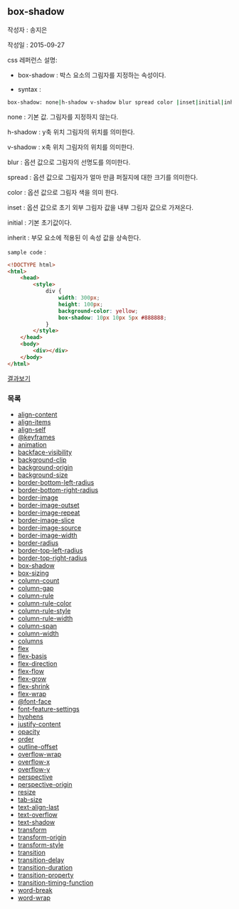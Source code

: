 ## box-shadow

작성자 : 송지은

작성일 : 2015-09-27

css 레퍼런스 설명:
 - box-shadow : 박스 요소의 그림자를 지정하는 속성이다.

 - syntax :
```sh
box-shadow: none|h-shadow v-shadow blur spread color |inset|initial|inherit;
```

none : 기본 값. 그림자를 지정하지 않는다.

h-shadow : y축 위치 그림자의 위치를 의미한다.

v-shadow : x축 위치 그림자의 위치를 의미한다.

blur : 옵션 값으로 그림자의 선명도를 의미한다.

spread : 옵션 값으로 그림자가 얼마 만큼 퍼질지에 대한 크기를 의미한다.

color : 옵션 값으로 그림자 색을 의미 한다.

inset : 옵션 값으로 초기 외부 그림자 값을 내부 그림자 값으로 가져온다.

initial : 기본 초기값이다.

inherit : 부모 요소에 적용된 이 속성 값을 상속한다.


`sample code` :

```html
<!DOCTYPE html>
<html>
	<head>
		<style>
			div {
			    width: 300px;
			    height: 100px;
			    background-color: yellow;
			    box-shadow: 10px 10px 5px #888888;
			}
		</style>
	</head>
	<body>
		<div></div>
	</body>
</html>
```

[결과보기](http://www.w3schools.com/cssref/tryit.asp?filename=trycss3_box-shadow)

### 목록
* [align-content](align-content.md)
* [align-items](align-items.md)
* [align-self](align-self.md)
* [@keyframes](@keyframes.md)
* [animation](animation.md)
* [backface-visibility](backface-visibility.md)
* [background-clip](background-clip.md)
* [background-origin](background-origin.md)
* [background-size](background-size.md)
* [border-bottom-left-radius](border-bottom-left-radius.md)
* [border-bottom-right-radius](border-bottom-right-radius.md)
* [border-image](border-image.md)
* [border-image-outset](border-image-outset.md)
* [border-image-repeat](border-image-repeat.md)
* [border-image-slice](border-image-slice.md)
* [border-image-source](border-image-source.md)
* [border-image-width](border-image-width.md)
* [border-radius](border-radius.md)
* [border-top-left-radius](border-top-left-radius.md)
* [border-top-right-radius](border-top-right-radius.md)
* [box-shadow](box-shadow.md)
* [box-sizing](box-sizing.md)
* [column-count](column-count.md)
* [column-gap](column-gap.md)
* [column-rule](column-rule.md)
* [column-rule-color](column-rule-color.md)
* [column-rule-style](column-rule-style.md)
* [column-rule-width](column-rule-width.md)
* [column-span](column-span.md)
* [column-width](column-width.md)
* [columns](columns.md)
* [flex](flex.md)
* [flex-basis](flex-basis.md)
* [flex-direction](flex-direction.md)
* [flex-flow](flex-flow.md)
* [flex-grow](flex-grow.md)
* [flex-shrink](flex-shrink.md)
* [flex-wrap](flex-wrap.md)
* [@font-face](@font-face.md)
* [font-feature-settings](font-feature-settings.md)
* [hyphens](hyphens.md)
* [justify-content](justify-content.md)
* [opacity](opacity.md)
* [order](order.md)
* [outline-offset](outline-offset.md)
* [overflow-wrap](overflow-wrap.md)
* [overflow-x](overflow-x.md)
* [overflow-y](overflow-y.md)
* [perspective](perspective.md)
* [perspective-origin](perspective-origin.md)
* [resize](resize.md)
* [tab-size](tab-size.md)
* [text-align-last](text-align-last.md)
* [text-overflow](text-overflow.md)
* [text-shadow](text-shadow.md)
* [transform](transform.md)
* [transform-origin](transform-origin.md)
* [transform-style](transform-style.md)
* [transition](transition.md)
* [transition-delay](transition-delay.md)
* [transition-duration](transition-duration.md)
* [transition-property](transition-property.md)
* [transition-timing-function](transition-timing-function.md)
* [word-break](word-break.md)
* [word-wrap](word-wrap.md)
